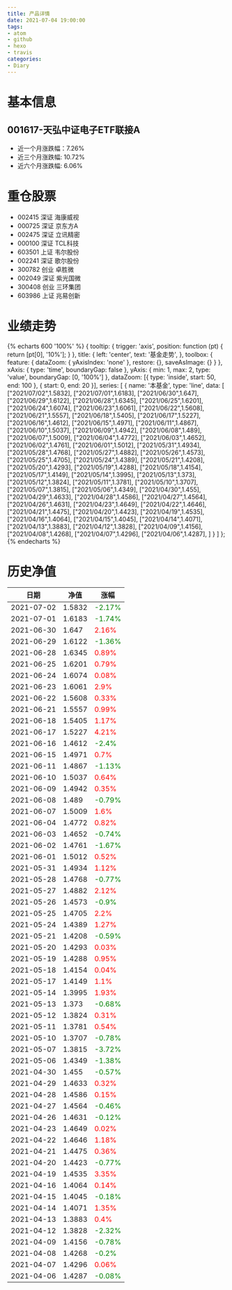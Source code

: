 ```yaml
---
title: 产品详情
date: 2021-07-04 19:00:00
tags:
- atom
- github
- hexo
- travis
categories:
- Diary
---
```


# 基本信息
## 001617-天弘中证电子ETF联接A
- 近一个月涨跌幅：7.26%
- 近三个月涨跌幅: 10.72%
- 近六个月涨跌幅: 6.06%

# 重仓股票
- 002415 深证 海康威视
- 000725 深证 京东方A
- 002475 深证 立讯精密
- 000100 深证 TCL科技
- 603501 上证 韦尔股份
- 002241 深证 歌尔股份
- 300782 创业 卓胜微
- 002049 深证 紫光国微
- 300408 创业 三环集团
- 603986 上证 兆易创新
# 业绩走势

{% echarts 600 '100%' %}
{
  tooltip: {
        trigger: 'axis',
        position: function (pt) {
            return [pt[0], '10%'];
        }
    },
    title: {
        left: 'center',
        text: '基金走势',
    },
    toolbox: {
        feature: {
            dataZoom: {
                yAxisIndex: 'none'
            },
            restore: {},
            saveAsImage: {}
        }
    },
    xAxis: {
        type: 'time',
        boundaryGap: false
    },
    yAxis: {
        min: 1,
        max: 2,
        type: 'value',
        boundaryGap: [0, '100%']
    },
    dataZoom: [{
        type: 'inside',
        start: 50,
        end: 100
    }, {
        start: 0,
        end: 20
    }],
    series: [
        {
            name: '本基金',
            type: 'line',
            data: [
["2021/07/02",1.5832],
["2021/07/01",1.6183],
["2021/06/30",1.647],
["2021/06/29",1.6122],
["2021/06/28",1.6345],
["2021/06/25",1.6201],
["2021/06/24",1.6074],
["2021/06/23",1.6061],
["2021/06/22",1.5608],
["2021/06/21",1.5557],
["2021/06/18",1.5405],
["2021/06/17",1.5227],
["2021/06/16",1.4612],
["2021/06/15",1.4971],
["2021/06/11",1.4867],
["2021/06/10",1.5037],
["2021/06/09",1.4942],
["2021/06/08",1.489],
["2021/06/07",1.5009],
["2021/06/04",1.4772],
["2021/06/03",1.4652],
["2021/06/02",1.4761],
["2021/06/01",1.5012],
["2021/05/31",1.4934],
["2021/05/28",1.4768],
["2021/05/27",1.4882],
["2021/05/26",1.4573],
["2021/05/25",1.4705],
["2021/05/24",1.4389],
["2021/05/21",1.4208],
["2021/05/20",1.4293],
["2021/05/19",1.4288],
["2021/05/18",1.4154],
["2021/05/17",1.4149],
["2021/05/14",1.3995],
["2021/05/13",1.373],
["2021/05/12",1.3824],
["2021/05/11",1.3781],
["2021/05/10",1.3707],
["2021/05/07",1.3815],
["2021/05/06",1.4349],
["2021/04/30",1.455],
["2021/04/29",1.4633],
["2021/04/28",1.4586],
["2021/04/27",1.4564],
["2021/04/26",1.4631],
["2021/04/23",1.4649],
["2021/04/22",1.4646],
["2021/04/21",1.4475],
["2021/04/20",1.4423],
["2021/04/19",1.4535],
["2021/04/16",1.4064],
["2021/04/15",1.4045],
["2021/04/14",1.4071],
["2021/04/13",1.3883],
["2021/04/12",1.3828],
["2021/04/09",1.4156],
["2021/04/08",1.4268],
["2021/04/07",1.4296],
["2021/04/06",1.4287],
]
        }
    ]
};
{% endecharts %}

# 历史净值

| 日期 | 净值 | 涨幅 |
| --- | --- | --- |
|2021-07-02|1.5832|<font color=green>-2.17%</font>|
|2021-07-01|1.6183|<font color=green>-1.74%</font>|
|2021-06-30|1.647|<font color=red>2.16%</font>|
|2021-06-29|1.6122|<font color=green>-1.36%</font>|
|2021-06-28|1.6345|<font color=red>0.89%</font>|
|2021-06-25|1.6201|<font color=red>0.79%</font>|
|2021-06-24|1.6074|<font color=red>0.08%</font>|
|2021-06-23|1.6061|<font color=red>2.9%</font>|
|2021-06-22|1.5608|<font color=red>0.33%</font>|
|2021-06-21|1.5557|<font color=red>0.99%</font>|
|2021-06-18|1.5405|<font color=red>1.17%</font>|
|2021-06-17|1.5227|<font color=red>4.21%</font>|
|2021-06-16|1.4612|<font color=green>-2.4%</font>|
|2021-06-15|1.4971|<font color=red>0.7%</font>|
|2021-06-11|1.4867|<font color=green>-1.13%</font>|
|2021-06-10|1.5037|<font color=red>0.64%</font>|
|2021-06-09|1.4942|<font color=red>0.35%</font>|
|2021-06-08|1.489|<font color=green>-0.79%</font>|
|2021-06-07|1.5009|<font color=red>1.6%</font>|
|2021-06-04|1.4772|<font color=red>0.82%</font>|
|2021-06-03|1.4652|<font color=green>-0.74%</font>|
|2021-06-02|1.4761|<font color=green>-1.67%</font>|
|2021-06-01|1.5012|<font color=red>0.52%</font>|
|2021-05-31|1.4934|<font color=red>1.12%</font>|
|2021-05-28|1.4768|<font color=green>-0.77%</font>|
|2021-05-27|1.4882|<font color=red>2.12%</font>|
|2021-05-26|1.4573|<font color=green>-0.9%</font>|
|2021-05-25|1.4705|<font color=red>2.2%</font>|
|2021-05-24|1.4389|<font color=red>1.27%</font>|
|2021-05-21|1.4208|<font color=green>-0.59%</font>|
|2021-05-20|1.4293|<font color=red>0.03%</font>|
|2021-05-19|1.4288|<font color=red>0.95%</font>|
|2021-05-18|1.4154|<font color=red>0.04%</font>|
|2021-05-17|1.4149|<font color=red>1.1%</font>|
|2021-05-14|1.3995|<font color=red>1.93%</font>|
|2021-05-13|1.373|<font color=green>-0.68%</font>|
|2021-05-12|1.3824|<font color=red>0.31%</font>|
|2021-05-11|1.3781|<font color=red>0.54%</font>|
|2021-05-10|1.3707|<font color=green>-0.78%</font>|
|2021-05-07|1.3815|<font color=green>-3.72%</font>|
|2021-05-06|1.4349|<font color=green>-1.38%</font>|
|2021-04-30|1.455|<font color=green>-0.57%</font>|
|2021-04-29|1.4633|<font color=red>0.32%</font>|
|2021-04-28|1.4586|<font color=red>0.15%</font>|
|2021-04-27|1.4564|<font color=green>-0.46%</font>|
|2021-04-26|1.4631|<font color=green>-0.12%</font>|
|2021-04-23|1.4649|<font color=red>0.02%</font>|
|2021-04-22|1.4646|<font color=red>1.18%</font>|
|2021-04-21|1.4475|<font color=red>0.36%</font>|
|2021-04-20|1.4423|<font color=green>-0.77%</font>|
|2021-04-19|1.4535|<font color=red>3.35%</font>|
|2021-04-16|1.4064|<font color=red>0.14%</font>|
|2021-04-15|1.4045|<font color=green>-0.18%</font>|
|2021-04-14|1.4071|<font color=red>1.35%</font>|
|2021-04-13|1.3883|<font color=red>0.4%</font>|
|2021-04-12|1.3828|<font color=green>-2.32%</font>|
|2021-04-09|1.4156|<font color=green>-0.78%</font>|
|2021-04-08|1.4268|<font color=green>-0.2%</font>|
|2021-04-07|1.4296|<font color=red>0.06%</font>|
|2021-04-06|1.4287|<font color=green>-0.08%</font>|
